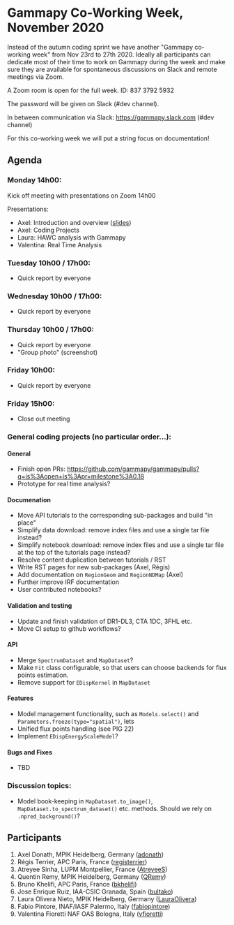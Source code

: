 # Gammapy Co-Working Week, November 2020

Instead of the autumn coding sprint we have another "Gammapy co-working week" from Nov 23rd to 27th 2020.
Ideally all participants can dedicate most of their time to work on Gammapy during the week and make sure
they are available for spontaneous discussions on Slack and remote meetings via Zoom. 

A Zoom room is open for the full week. ID: 837 3792 5932

The password will be given on Slack (#dev channel).

In between communication via Slack: https://gammapy.slack.com (#dev channel)

For this co-working week we will put a string focus on documentation!

## Agenda

### Monday 14h00:
Kick off meeting with presentations on Zoom 14h00

Presentations:
- Axel: Introduction and overview ([slides](slides/co-working-week-intro.pdf))
- Axel: Coding Projects
- Laura: HAWC analysis with Gammapy
- Valentina: Real Time Analysis

### Tuesday 10h00 / 17h00:
- Quick report by everyone
         
### Wednesday 10h00 / 17h00:
- Quick report by everyone

### Thursday 10h00 / 17h00:
- Quick report by everyone
- "Group photo" (screenshot)
 
### Friday 10h00:
- Quick report by everyone

### Friday 15h00:
- Close out meeting

### General coding projects (no particular order...):


#### General
- Finish open PRs: https://github.com/gammapy/gammapy/pulls?q=is%3Aopen+is%3Apr+milestone%3A0.18
- Prototype for real time analysis?

#### Documenation
- Move API tutorials to the corresponding sub-packages and build "in place"
- Simplify data download: remove index files and use a single tar file instead?
- Simplify notebook download: remove index files and use a single tar file at the top of the tutorials page instead?
- Resolve content duplication between tutorials / RST 
- Write RST pages for new sub-packages (Axel, Régis)
- Add documentation on `RegionGeom` and `RegionNDMap` (Axel)
- Further improve IRF documentation
- User contributed notebooks?

#### Validation and testing
- Update and finish validation of DR1-DL3, CTA 1DC, 3FHL etc.
- Move CI setup to github workflows?

#### API
- Merge `SpectrumDataset` and `MapDataset`?
- Make `Fit` class configurable, so that users can choose backends for flux points estimation.
- Remove support for `EDispKernel` in `MapDataset`

#### Features
- Model management functionality, such as `Models.select()` and `Parameters.freeze(type="spatial")`, lets 
- Unified flux points handling (see PIG 22)
- Implement `EDispEnergyScaleModel`?

#### Bugs and Fixes
- TBD

### Discussion topics:
- Model book-keeping in `MapDataset.to_image()`, `MapDataset.to_spectrum_dataset()` etc. methods. Should we rely on `.npred_background()`? 


## Participants
1. Axel Donath, MPIK Heidelberg, Germany ([adonath](https://github.com/adonath))
2. Régis Terrier, APC Paris, France ([registerrier](https://github.com/registerrier))
3. Atreyee Sinha, LUPM Montpellier, France ([AtreyeeS](https://github.com/AtreyeeS)) 
4. Quentin Remy, MPIK Heidelberg, Germany ([QRemy](https://github.com/QRemy)) 
5. Bruno Khelifi, APC Paris, France ([bkhelifi](https://github.com/bkhelifi)) 
6. Jose Enrique Ruiz, IAA-CSIC Granada, Spain ([bultako](https://github.com/bultako)) 
7. Laura Olivera Nieto, MPIK Heidelberg, Germany ([LauraOlivera](https://github.com/LauraOlivera)) 
8. Fabio Pintore, INAF/IASF Palermo, Italy ([fabiopintore](https://github.com/fabiopintore))
9. Valentina Fioretti NAF OAS Bologna, Italy ([vfioretti](https://github.com/vfioretti))
